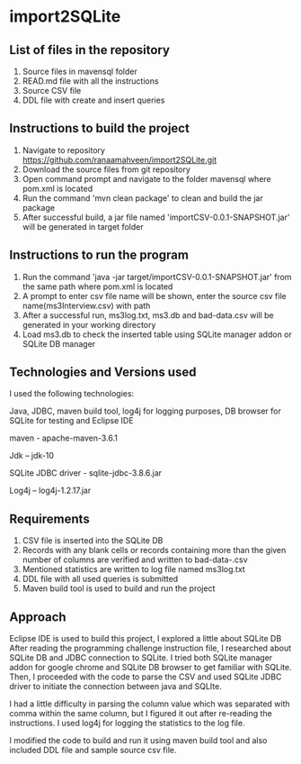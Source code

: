 # import2SQLite
List of files in the repository
-----------------------------------------------------------------------------------------------------------------------
1. Source files in mavensql folder
2. READ.md file with all the instructions
3. Source CSV file 
4. DDL file with create and insert queries

Instructions to build the project
-----------------------------------------------------------------------------------------------------------------------
1. Navigate to repository https://github.com/ranaamahveen/import2SQLite.git 
2. Download the source files from git repository 
3. Open command prompt and navigate to the folder mavensql where pom.xml is located
4. Run the command 'mvn clean package' to clean and build the jar package
5. After successful build, a jar file named 'importCSV-0.0.1-SNAPSHOT.jar' will be generated in target folder

Instructions to run the program
-----------------------------------------------------------------------------------------------------------------------
1. Run the command 'java -jar target/importCSV-0.0.1-SNAPSHOT.jar' from the same path where pom.xml is located
2. A prompt to enter csv file name will be shown, enter the source csv file name(ms3Interview.csv) with path
3. After a successful run, ms3log.txt, ms3.db and bad-data<time-stamp>.csv will be generated in your working directory
4. Load ms3.db to check the inserted table using SQLite manager addon or SQLite DB manager

Technologies and Versions used
----------------------------------------
I used the following technologies:

Java, JDBC, maven build tool, log4j for logging purposes, DB browser for SQLite for testing and Eclipse IDE

maven - apache-maven-3.6.1

Jdk – jdk-10

SQLite JDBC driver - sqlite-jdbc-3.8.6.jar

Log4j – log4j-1.2.17.jar

Requirements
------------------------------------------------

1. CSV file is inserted into the SQLite DB
2. Records with any blank cells or records containing more than the given number of columns are verified and written to bad-data-<timestamp>.csv
3. Mentioned statistics are written to log file named ms3log.txt
4. DDL file with all used queries is submitted
5. Maven build tool is used to build and run the project

Approach
---------------------------------------------

Eclipse IDE is used to build this project, I explored a little about SQLite DB 
After reading the programming challenge instruction file, I researched about SQLite DB and JDBC connection to SQLite. I tried both SQLite manager addon for google chrome and SQLite DB browser to get familiar with SQLite. Then, I proceeded with the code to parse the CSV and used SQLite JDBC driver to initiate the connection between java and SQLIte.

I had a little difficulty in parsing the column value which was separated with comma within the same column, but I figured it out after re-reading the instructions. I used log4j for logging the statistics to the log file.

I modified the code to build and run it using maven build tool and also included DDL file and sample source csv file.
